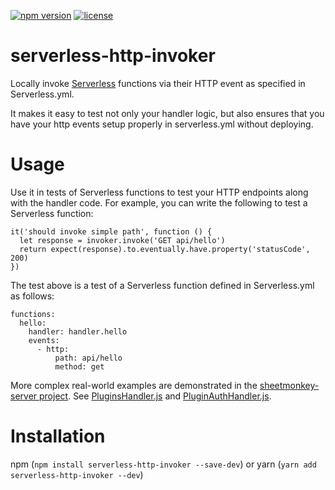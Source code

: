 [![npm version](https://badge.fury.io/js/serverless-http-invoker.svg)](https://badge.fury.io/js/serverless-http-invoker)
[![license](https://img.shields.io/npm/l/serverless-http-invoker.svg)](https://www.npmjs.com/package/serverless-http-invoker)

# serverless-http-invoker
Locally invoke [Serverless](https://github.com/serverless/serverless) functions via their HTTP event as specified in Serverless.yml. 

It makes it easy to test not only your handler logic, but also ensures that you have your http events setup properly in serverless.yml without deploying.


# Usage
Use it in tests of Serverless functions to test your HTTP endpoints along with the handler code. For example, you can write the following to test a Serverless function:

    it('should invoke simple path', function () {
      let response = invoker.invoke('GET api/hello')  
      return expect(response).to.eventually.have.property('statusCode', 200)
    })

The test above is a test of a Serverless function defined in Serverless.yml as follows:

    functions:
      hello:
        handler: handler.hello
        events:
          - http:
              path: api/hello
              method: get

More complex real-world examples are demonstrated in the [sheetmonkey-server project](https://github.com/activescott/sheetmonkey-server). See [PluginsHandler.js](https://github.com/activescott/sheetmonkey-server/blob/master/server/test/PluginsHandler.js) and [PluginAuthHandler.js](https://github.com/activescott/sheetmonkey-server/blob/master/server/test/PluginAuthHandler.js).

# Installation
npm (`npm install serverless-http-invoker --save-dev`) or yarn (`yarn add serverless-http-invoker --dev`)
